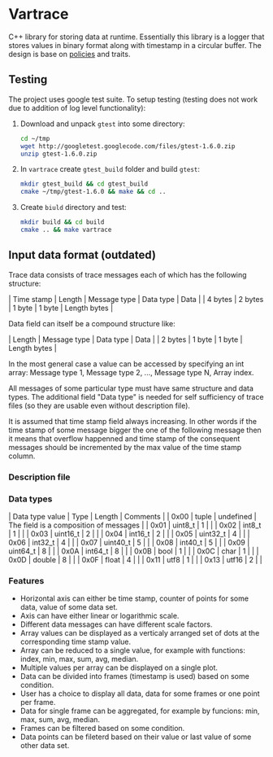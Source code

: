 # Vartrace

C++ library for storing data at runtime. Essentially this library is a
logger that stores values in binary format along with timestamp in a
circular buffer. The design is base on
[policies](http://en.wikipedia.org/wiki/Policy-based_design) and
traits.

## Testing

The project uses google test suite. To setup testing (testing does
not work due to addition of log level functionality):

1. Download and unpack `gtest` into some directory:

    ```sh
    cd ~/tmp
    wget http://googletest.googlecode.com/files/gtest-1.6.0.zip 
    unzip gtest-1.6.0.zip
    ```

2. In `vartrace` create `gtest_build` folder and build `gtest`:

    ```sh
    mkdir gtest_build && cd gtest_build
    cmake ~/tmp/gtest-1.6.0 && make && cd ..
    ```

3. Create `biuld` directory and test:

    ```sh
    mkdir build && cd build
    cmake .. && make vartrace
    ```

## Input data format (outdated)

Trace data consists of trace messages each of which has the
following structure:

| Time stamp | Length  | Message type | Data type | Data         |
| 4 bytes    | 2 bytes | 1 byte       | 1 byte    | Length bytes |

Data field can itself be a compound structure like:

| Length  | Message type | Data type | Data         |
| 2 bytes | 1 byte       | 1 byte    | Length bytes |

In the most general case a value can be accessed by specifying an
int array: Message type 1, Message type 2, ..., Message type N,
Array index.

All messages of some particular type must have same structure and
data types. The additional field "Data type" is needed for self
sufficiency of trace files (so they are usable even without
description file).

It is assumed that time stamp field always increasing. In other
words if the time stamp of some message bigger the one of the
following message then it means that overflow happenned and time
stamp of the consequent messages should be incremented by the max
value of the time stamp column.


### Description file

### Data types

| Data type value | Type     |    Length | Comments                               |
|            0x00 | tuple    | undefined | The field is a composition of messages |
|            0x01 | uint8_t  |         1 |                                        |
|            0x02 | int8_t   |         1 |                                        |
|            0x03 | uint16_t |         2 |                                        |
|            0x04 | int16_t  |         2 |                                        |
|            0x05 | uint32_t |         4 |                                        |
|            0x06 | int32_t  |         4 |                                        |
|            0x07 | uint40_t |         5 |                                        |
|            0x08 | int40_t  |         5 |                                        |
|            0x09 | uint64_t |         8 |                                        |
|            0x0A | int64_t  |         8 |                                        |
|            0x0B | bool     |         1 |                                        |
|            0x0C | char     |         1 |                                        |
|            0x0D | double   |         8 |                                        |
|            0x0F | float    |         4 |                                        |
|            0x11 | utf8     |         1 |                                        |
|            0x13 | utf16    |         2 |                                        |
    

### Features

- Horizontal axis can either be time stamp, counter of points for
some data, value of some data set.
- Axis can have either linear or logarithmic scale.
- Different data messages can have different scale factors.
- Array values can be displayed as a verticaly arranged set of
dots at the corresponding time stamp value.
- Array can be reduced to a single value, for example with
functions: index, min, max, sum, avg, median.
- Multiple values per array can be displayed on a single plot.
- Data can be divided into frames (timestamp is used) based on
some condition.
- User has a choice to display all data, data for some frames or
one point per frame.
- Data for single frame can be aggregated, for example by
funcions: min, max, sum, avg, median.
- Frames can be filtered based on some condition.
- Data points can be fileterd based on their value or last value
of some other data set.
